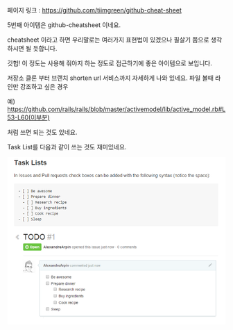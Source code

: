 페이지 링크 : https://github.com/tiimgreen/github-cheat-sheet

5번째 아이템은 github-cheatsheet 이네요.

cheatsheet 이라고 하면 우리말로는 여러가지 표현법이 있겠으나 필살기 쯤으로 생각하시면 될 듯합니다.

깃헙! 이 정도는 사용해 줘야지 하는 정도로 접근하기에 좋은 아이템으로 보입니다.

저장소 클론 부터 브랜치 shorten url 서비스까지 자세하게 나와 있네요. 파일 볼때 라인만 강조하고 싶은 경우

예) https://github.com/rails/rails/blob/master/activemodel/lib/active_model.rb#L53-L60(이부분)

처럼 쓰면 되는 것도 있네요.

Task List를 다음과 같이 쓰는 것도 재미있네요.

![이미지](img/001-05.png)
